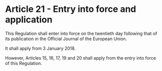 # Article 21 - Entry into force and application


This Regulation shall enter into force on the twentieth day following that of its publication in the Official Journal of the European Union.

It shall apply from 3 January 2018.

However, Articles 15, 16, 17, 19 and 20 shall apply from the entry into force of this Regulation.
